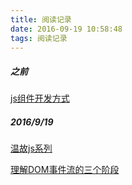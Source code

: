 ```yaml
---
title: 阅读记录
date: 2016-09-19 10:58:48
tags: 阅读记录
---
```


##### 之前

[js组件开发方式](http://www.html-js.com/article/JS-from-zero-single-row-JavaScript-component-development-method)

##### 2016/9/19

[温故js系列](https://segmentfault.com/blog/xzavier?tag=javascript)

[理解DOM事件流的三个阶段](http://www.wtoutiao.com/p/17duvY5.html)

